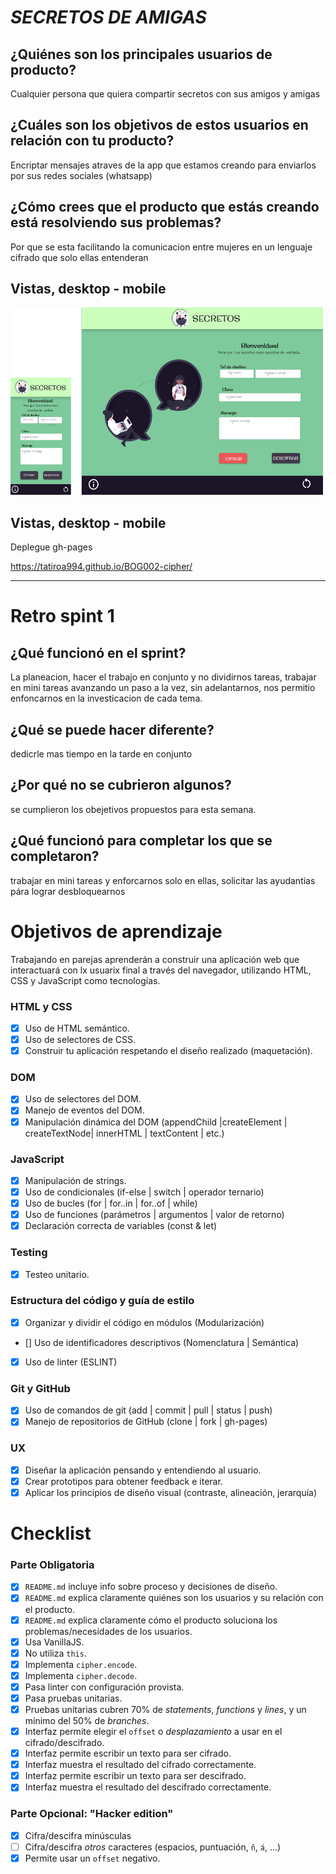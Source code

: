 # **_SECRETOS DE AMIGAS_**

## ¿Quiénes son los principales usuarios de producto?

Cualquier persona que quiera compartir secretos con sus amigos y amigas

## ¿Cuáles son los objetivos de estos usuarios en relación con tu producto?

Encriptar mensajes atraves de la app que estamos creando para enviarlos por sus redes sociales (whatsapp)

## ¿Cómo crees que el producto que estás creando está resolviendo sus problemas?

Por que se esta facilitando la comunicacion entre mujeres en un lenguaje cifrado que solo ellas entenderan

## Vistas, desktop - mobile
<img src="src/img/view.svg" width="500px"    height="300px">

## Vistas, desktop - mobile
Deplegue gh-pages

https://tatiroa994.github.io/BOG002-cipher/
***************************************
# Retro spint 1

## ¿Qué funcionó en el sprint?

La planeacion, hacer el trabajo en conjunto y no dividirnos tareas, trabajar en mini tareas avanzando un paso a la vez, sin adelantarnos, nos permitio enfoncarnos en la investicacion de cada tema.

## ¿Qué se puede hacer diferente?

dedicrle mas tiempo en la tarde en conjunto

## ¿Por qué no se cubrieron algunos?

se cumplieron los obejetivos propuestos para esta semana.

## ¿Qué funcionó para completar los que se completaron?

trabajar en mini tareas y enforcarnos solo en ellas, solicitar las ayudantias pára lograr desbloquearnos

# Objetivos de aprendizaje

Trabajando en parejas aprenderán a construir una aplicación web que interactuará
con lx usuarix final a través del navegador, utilizando HTML, CSS y JavaScript
como tecnologías.

### HTML y CSS

- [x] Uso de HTML semántico.
- [x] Uso de selectores de CSS.
- [x] Construir tu aplicación respetando el diseño realizado (maquetación).

### DOM

- [x] Uso de selectores del DOM.
- [x] Manejo de eventos del DOM.
- [x] Manipulación dinámica del DOM
      (appendChild |createElement | createTextNode| innerHTML | textContent | etc.)

### JavaScript

- [x] Manipulación de strings.
- [x] Uso de condicionales (if-else | switch | operador ternario)
- [x] Uso de bucles (for | for..in | for..of | while)
- [x] Uso de funciones (parámetros | argumentos | valor de retorno)
- [x] Declaración correcta de variables (const & let)

### Testing

- [x] Testeo unitario.

### Estructura del código y guía de estilo

- [x] Organizar y dividir el código en módulos (Modularización)
- [] Uso de identificadores descriptivos (Nomenclatura | Semántica)
- [x] Uso de linter (ESLINT)

### Git y GitHub

- [x] Uso de comandos de git (add | commit | pull | status | push)
- [x] Manejo de repositorios de GitHub (clone | fork | gh-pages)

### UX

- [x] Diseñar la aplicación pensando y entendiendo al usuario.
- [x] Crear prototipos para obtener feedback e iterar.
- [x] Aplicar los principios de diseño visual (contraste, alineación, jerarquía)

# Checklist

### Parte Obligatoria

- [x] `README.md` incluye info sobre proceso y decisiones de diseño.
- [x] `README.md` explica claramente quiénes son los usuarios y su relación con
      el producto.
- [x] `README.md` explica claramente cómo el producto soluciona los
      problemas/necesidades de los usuarios.
- [x] Usa VanillaJS.
- [x] No utiliza `this`.
- [x] Implementa `cipher.encode`.
- [x] Implementa `cipher.decode`.
- [x] Pasa linter con configuración provista.
- [x] Pasa pruebas unitarias.
- [x] Pruebas unitarias cubren 70% de _statements_, _functions_ y _lines_, y un
      mínimo del 50% de _branches_.
- [x] Interfaz permite elegir el `offset` o _desplazamiento_ a usar en el
      cifrado/descifrado.
- [x] Interfaz permite escribir un texto para ser cifrado.
- [x] Interfaz muestra el resultado del cifrado correctamente.
- [x] Interfaz permite escribir un texto para ser descifrado.
- [x] Interfaz muestra el resultado del descifrado correctamente.

### Parte Opcional: "Hacker edition"

- [x] Cifra/descifra minúsculas
- [ ] Cifra/descifra _otros_ caracteres (espacios, puntuación, `ñ`, `á`, ...)
- [x] Permite usar un `offset` negativo.
